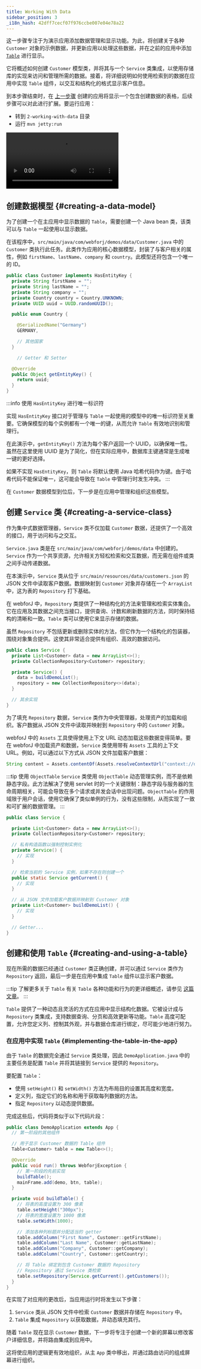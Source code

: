 ```yaml
---
title: Working With Data
sidebar_position: 3
_i18n_hash: 42dff7cecf07f976ccbe007e04e78a22
---
```

这一步骤专注于为演示应用添加数据管理和显示功能。为此，将创建关于各种 `Customer` 对象的示例数据，并更新应用以处理这些数据，并在之前的应用中添加 [`Table`](../../components/table/overview) 进行显示。

它将概述如何创建 `Customer` 模型类，并将其与一个 `Service` 类集成，以使用存储库的实现来访问和管理所需的数据。接着，将详细说明如何使用检索到的数据在应用中实现 `Table` 组件，以交互和结构化的格式显示客户信息。

到本步骤结束时，在 [上一步骤](./creating-a-basic-app) 创建的应用将显示一个包含创建数据的表格，后续步骤可以对此进行扩展。要运行应用：

- 转到 `2-working-with-data` 目录
- 运行 `mvn jetty:run`

<!-- vale off -->

<div class="videos-container">
  <video controls>
    <source src="https://cdn.webforj.com/webforj-documentation/video/tutorials/working-with-data.mp4" type="video/mp4"/>
  </video>
</div>

<!-- vale on -->

## 创建数据模型 {#creating-a-data-model}

为了创建一个在主应用中显示数据的 `Table`，需要创建一个 Java bean 类，该类可以与 `Table` 一起使用以显示数据。

在该程序中，`src/main/java/com/webforj/demos/data/Customer.java` 中的 `Customer` 类执行此任务。此类作为应用的核心数据模型，封装了与客户相关的属性，例如 `firstName`、`lastName`、`company` 和 `country`。此模型还将包含一个唯一的 ID。

```java title="Customer.java"
public class Customer implements HasEntityKey {
  private String firstName = "";
  private String lastName = "";
  private String company = "";
  private Country country = Country.UNKNOWN;
  private UUID uuid = UUID.randomUUID();

  public enum Country {

    @SerializedName("Germany")
    GERMANY,

    // 其他国家
  }

    // Getter 和 Setter

  @Override
  public Object getEntityKey() {
    return uuid;
  }
}
```

:::info 使用 `HasEntityKey` 进行唯一标识符

实现 `HasEntityKey` 接口对于管理与 `Table` 一起使用的模型中的唯一标识符至关重要。它确保模型的每个实例都有一个唯一的键，从而允许 `Table` 有效地识别和管理行。

在此演示中，`getEntityKey()` 方法为每个客户返回一个 UUID，以确保唯一性。虽然在这里使用 UUID 是为了简化，但在实际应用中，数据库主键通常是生成唯一键的更好选择。

如果不实现 `HasEntityKey`，则 `Table` 将默认使用 Java 哈希代码作为键。由于哈希代码不能保证唯一，这可能会导致在 `Table` 中管理行时发生冲突。
:::

在 `Customer` 数据模型到位后，下一步是在应用中管理和组织这些模型。

## 创建 `Service` 类 {#creating-a-service-class}

作为集中式数据管理器，`Service` 类不仅加载 `Customer` 数据，还提供了一个高效的接口，用于访问和与之交互。

`Service.java` 类是在 `src/main/java/com/webforj/demos/data` 中创建的。`Service` 作为一个共享资源，允许相关方轻松检索和交互数据，而无需在组件或类之间手动传递数据。

在本演示中，`Service` 类从位于 `src/main/resources/data/customers.json` 的 JSON 文件中读取客户数据。数据映射到 `Customer` 对象并存储在一个 `ArrayList` 中，这为表的 `Repository` 打下基础。

在 webforJ 中，`Repository` 类提供了一种结构化的方法来管理和检索实体集合。它在应用及其数据之间充当接口，提供查询、计数和刷新数据的方法，同时保持结构的清晰和一致。`Table` 类可以使用它来显示存储的数据。

虽然 `Repository` 不包括更新或删除实体的方法，但它作为一个结构化的包装器，围绕对象集合提供。这使其非常适合提供有组织、高效的数据访问。

```java
public class Service {
  private List<Customer> data = new ArrayList<>();
  private CollectionRepository<Customer> repository;

  private Service() {
    data = buildDemoList();
    repository = new CollectionRepository<>(data);
  }

  // 其余实现
}
```

为了填充 `Repository` 数据，`Service` 类作为中央管理器，处理资产的加载和组织。客户数据从 JSON 文件中读取并映射到 `Repository` 中的 `Customer` 对象。

webforJ 中的 `Assets` 工具使得使用上下文 URL 动态加载这些数据变得简单。要在 webforJ 中加载资产和数据，`Service` 类使用带有 `Assets` 工具的上下文 URL。例如，可以通过以下方式从 JSON 文件加载客户数据：

```java
String content = Assets.contentOf(Assets.resolveContextUrl("context://data/customers.json"));
```

:::tip 使用 `ObjectTable`
`Service` 类使用 `ObjectTable` 动态管理实例，而不是依赖静态字段。此方法解决了使用 servlet 时的一个关键限制：静态字段与服务器的生命周期相关，可能会导致在多个请求或并发会话中出现问题。`ObjectTable` 的作用域限于用户会话，使用它确保了类似单例的行为，没有这些限制，从而实现了一致和可扩展的数据管理。
:::

```java title="Service.java"
public class Service {

  private List<Customer> data = new ArrayList<>();
  private CollectionRepository<Customer> repository;

  // 私有构造函数以强制控制实例化
  private Service() {
    // 实现
  }

  // 检索当前的 Service 实例，如果不存在则创建一个
  public static Service getCurrent() {
    // 实现
  }

  // 从 JSON 文件加载客户数据并映射到 Customer 对象
  private List<Customer> buildDemoList() {
    // 实现
  }

  // Getter...
}
```

## 创建和使用 `Table` {#creating-and-using-a-table}

现在所需的数据已经通过 `Customer` 类正确创建，并可以通过 `Service` 类作为 `Repository` 返回，最后一步是在应用中集成 `Table` 组件以显示客户数据。

:::tip 了解更多关于 `Table`
有关 `Table` 各种功能和行为的更详细概述，请参见 [这篇文章](../../components/table/overview)。
:::

`Table` 提供了一种动态且灵活的方式在应用中显示结构化数据。它被设计成与 `Repository` 类集成，支持数据查询、分页和高效更新等功能。`Table` 高度可配置，允许您定义列、控制其外观，并与数据仓库进行绑定，尽可能少地进行努力。

### 在应用中实现 `Table` {#implementing-the-table-in-the-app}

由于 `Table` 的数据完全通过 `Service` 类处理，因此 `DemoApplication.java` 中的主要任务是配置 `Table` 并将其链接到 `Service` 提供的 `Repository`。

要配置 `Table`：

- 使用 `setHeight()` 和 `setWidth()` 方法为布局目的设置其高度和宽度。
- 定义列，指定它们的名称和用于获取每列数据的方法。
- 指定 `Repository` 以动态提供数据。

完成这些后，代码将类似于以下代码片段：

```java title="DemoApplication.java"
public class DemoApplication extends App {
  // 第一阶段的其他组件

  // 用于显示 Customer 数据的 Table 组件
  Table<Customer> table = new Table<>();

  @Override
  public void run() throws WebforjException {
    // 第一阶段的先前实现
    buildTable();
    mainFrame.add(demo, btn, table);
  }

  private void buildTable() {
    // 将表的高度设置为 300 像素
    table.setHeight("300px");
    // 将表的宽度设置为 1000 像素
    table.setWidth(1000);

    // 添加各种列标题并分配适当的 getter
    table.addColumn("First Name", Customer::getFirstName);
    table.addColumn("Last Name", Customer::getLastName);
    table.addColumn("Company", Customer::getCompany);
    table.addColumn("Country", Customer::getCountry);

    // 将 Table 绑定到包含 Customer 数据的 Repository
    // Repository 通过 Service 类检索
    table.setRepository(Service.getCurrent().getCustomers());
  }
}
```

在实现了对应用的更改后，当应用运行时将发生以下步骤：

1. `Service` 类从 JSON 文件中检索 `Customer` 数据并存储在 `Repository` 中。
2. `Table` 集成 `Repository` 以获取数据，并动态填充其行。

随着 `Table` 现在显示 `Customer` 数据，下一步将专注于创建一个新的屏幕以修改客户详细信息，并将路由集成到应用中。

这将使应用的逻辑更有效地组织，从主 `App` 类中移出，并通过路由访问的组成屏幕进行组织。
